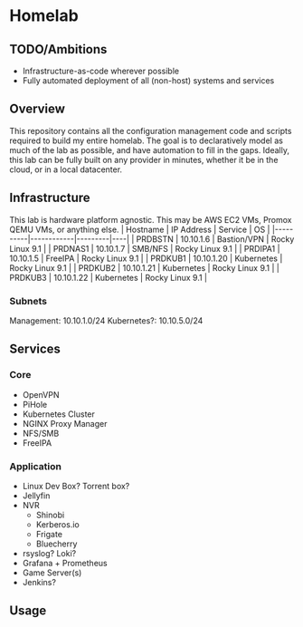 # Homelab

## TODO/Ambitions
- Infrastructure-as-code wherever possible
- Fully automated deployment of all (non-host) systems and services

## Overview
This repository contains all the configuration management code and scripts required to build my entire
homelab. The goal is to declaratively model as much of the lab as possible, and have automation
to fill in the gaps. Ideally, this lab can be fully built on any provider in minutes, whether it be in
the cloud, or in a local datacenter.

## Infrastructure
This lab is hardware platform agnostic. This may be AWS EC2 VMs, Promox QEMU VMs, or anything else.
| Hostname | IP Address | Service | OS |
|----------|------------|---------|----|
| PRDBSTN  | 10.10.1.6 | Bastion/VPN | Rocky Linux 9.1 |
| PRDNAS1  | 10.10.1.7 | SMB/NFS | Rocky Linux 9.1 |
| PRDIPA1  | 10.10.1.5 | FreeIPA | Rocky Linux 9.1 |
| PRDKUB1  | 10.10.1.20 | Kubernetes | Rocky Linux 9.1 |
| PRDKUB2  | 10.10.1.21 | Kubernetes | Rocky Linux 9.1 |
| PRDKUB3  | 10.10.1.22 | Kubernetes | Rocky Linux 9.1 |

### Subnets
Management: 10.10.1.0/24
Kubernetes?: 10.10.5.0/24

## Services
### Core
- OpenVPN
- PiHole
- Kubernetes Cluster
- NGINX Proxy Manager
- NFS/SMB
- FreeIPA

### Application
- Linux Dev Box? Torrent box?
- Jellyfin
- NVR
    - Shinobi
    - Kerberos.io
    - Frigate
    - Bluecherry
- rsyslog? Loki?
- Grafana + Prometheus
- Game Server(s)
- Jenkins?

## Usage